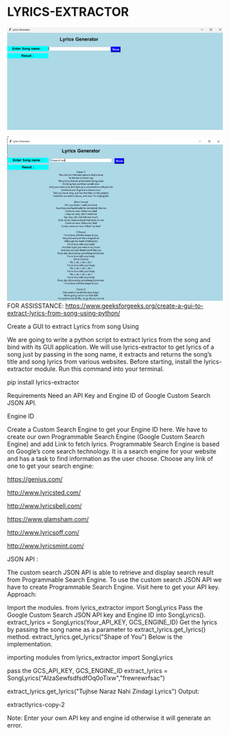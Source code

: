 # LYRICS-EXTRACTOR

![Image Alt](https://github.com/tarun1923-mj/LYRICS-EXTRACTOR/blob/427d2293c83bbd384d9e6387f09d1ad7677c2dc5/PYYYYYYYYYYYYY.png).
![Image Alt](https://github.com/tarun1923-mj/LYRICS-EXTRACTOR/blob/b41e6e0c9fd7ae4b6151f4381a1000a47e505c4e/THONNNNNNNNNNNNN.png)
FOR ASSISSTANCE: https://www.geeksforgeeks.org/create-a-gui-to-extract-lyrics-from-song-using-python/

Create a GUI to extract Lyrics from song Using

We are going to write a python script to extract lyrics from the song and bind with its GUI application. We will use lyrics-extractor to get lyrics of a song just by passing in the song name, it extracts and returns the song’s title and song lyrics from various websites. Before starting, install the lyrics-extractor module. Run this command into your terminal.

pip install lyrics-extractor

Requirements Need an API Key and Engine ID of Google Custom Search JSON API.

Engine ID

Create a Custom Search Engine to get your Engine ID here. We have to create our own Programmable Search Engine (Google Custom Search Engine) and add Link to fetch lyrics. Programmable Search Engine is based on Google’s core search technology. It is a search engine for your website and has a task to find information as the user choose. Choose any link of one to get your search engine:

https://genius.com/

http://www.lyricsted.com/

http://www.lyricsbell.com/

https://www.glamsham.com/

http://www.lyricsoff.com/

http://www.lyricsmint.com/

JSON API :

The custom search JSON API is able to retrieve and display search result from Programmable Search Engine. To use the custom search JSON API we have to create Programmable Search Engine. Visit here to get your API key. Approach:

Import the modules. from lyrics_extractor import SongLyrics Pass the Google Custom Search JSON API key and Engine ID into SongLyrics(). extract_lyrics = SongLyrics(Your_API_KEY, GCS_ENGINE_ID) Get the lyrics by passing the song name as a parameter to extract_lyrics.get_lyrics() method. extract_lyrics.get_lyrics("Shape of You") Below is the implementation.

importing modules
from lyrics_extractor import SongLyrics

pass the GCS_API_KEY, GCS_ENGINE_ID
extract_lyrics = SongLyrics("AIzaSewfsdfsdfOq0oTixw","frewrewrfsac")

extract_lyrics.get_lyrics("Tujhse Naraz Nahi Zindagi Lyrics") Output:

extractlyrics-copy-2

Note: Enter your own API key and engine id otherwise it will generate an error.

